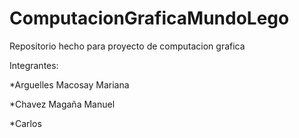 # ComputacionGraficaMundoLego
Repositorio hecho para proyecto de computacion grafica


Integrantes:

*Arguelles Macosay Mariana

*Chavez Magaña Manuel 

*Carlos

